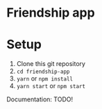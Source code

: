 Friendship app
===

Setup
=====

1. Clone this git repository
2. `cd friendship-app`
3. `yarn` or `npm install`
4. `yarn start` or `npm start`

Documentation: TODO!
